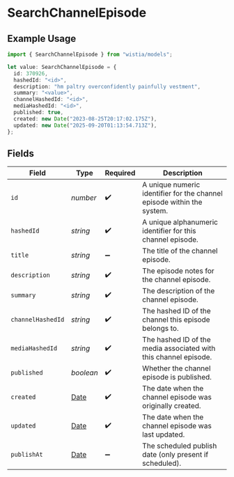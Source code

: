 # SearchChannelEpisode

## Example Usage

```typescript
import { SearchChannelEpisode } from "wistia/models";

let value: SearchChannelEpisode = {
  id: 370926,
  hashedId: "<id>",
  description: "hm paltry overconfidently painfully vestment",
  summary: "<value>",
  channelHashedId: "<id>",
  mediaHashedId: "<id>",
  published: true,
  created: new Date("2023-08-25T20:17:02.175Z"),
  updated: new Date("2025-09-20T01:13:54.713Z"),
};
```

## Fields

| Field                                                                                         | Type                                                                                          | Required                                                                                      | Description                                                                                   |
| --------------------------------------------------------------------------------------------- | --------------------------------------------------------------------------------------------- | --------------------------------------------------------------------------------------------- | --------------------------------------------------------------------------------------------- |
| `id`                                                                                          | *number*                                                                                      | :heavy_check_mark:                                                                            | A unique numeric identifier for the channel episode within the system.                        |
| `hashedId`                                                                                    | *string*                                                                                      | :heavy_check_mark:                                                                            | A unique alphanumeric identifier for this channel episode.                                    |
| `title`                                                                                       | *string*                                                                                      | :heavy_minus_sign:                                                                            | The title of the channel episode.                                                             |
| `description`                                                                                 | *string*                                                                                      | :heavy_check_mark:                                                                            | The episode notes for the channel episode.                                                    |
| `summary`                                                                                     | *string*                                                                                      | :heavy_check_mark:                                                                            | The description of the channel episode.                                                       |
| `channelHashedId`                                                                             | *string*                                                                                      | :heavy_check_mark:                                                                            | The hashed ID of the channel this episode belongs to.                                         |
| `mediaHashedId`                                                                               | *string*                                                                                      | :heavy_check_mark:                                                                            | The hashed ID of the media associated with this channel episode.                              |
| `published`                                                                                   | *boolean*                                                                                     | :heavy_check_mark:                                                                            | Whether the channel episode is published.                                                     |
| `created`                                                                                     | [Date](https://developer.mozilla.org/en-US/docs/Web/JavaScript/Reference/Global_Objects/Date) | :heavy_check_mark:                                                                            | The date when the channel episode was originally created.                                     |
| `updated`                                                                                     | [Date](https://developer.mozilla.org/en-US/docs/Web/JavaScript/Reference/Global_Objects/Date) | :heavy_check_mark:                                                                            | The date when the channel episode was last updated.                                           |
| `publishAt`                                                                                   | [Date](https://developer.mozilla.org/en-US/docs/Web/JavaScript/Reference/Global_Objects/Date) | :heavy_minus_sign:                                                                            | The scheduled publish date (only present if scheduled).                                       |